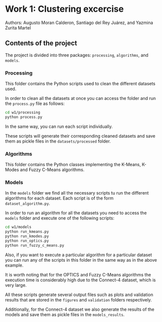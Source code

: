# Work 1: Clustering excercise

Authors: Augusto Moran Calderon, Santiago del Rey Juárez, and Yazmina Zurita Martel

## Contents of the project

The project is divided into three packages: `processing`, `algorithms`, and `models`.

### Processing

This folder contains the Python scripts used to clean the different datasets used.

In order to clean all the datasets at once you can access the folder and run the `process.py` file as follows:

```bash
cd w1/processing
python process.py
```

In the same way, you can run each script individually.

These scripts will generate their corresponding cleaned datasets and save them as pickle files in
the `datasets/processed` folder.

### Algorithms

This folder contains the Python classes implementing the K-Means, K-Modes and Fuzzy C-Means algorithms.

### Models

In the `models` folder we find all the necessary scripts tu run the different algorithms for each dataset. Each script
is of the form `dataset_algorithm.py`.

In order to run an algorithm for all the datasets you need to access the `models` folder and execute one of the
following scripts:

```bash
cd w1/models
python run_kmeans.py
python run_kmodes.py
python run_optics.py
python run_fuzzy_c_means.py
```

Also, if you want to execute a particular algorithm for a particular dataset you can run any of the scripts in this
folder in the same way as in the above example.

It is worth noting that for the OPTICS and Fuzzy C-Means algorithms the execution time is considerably high due to the
Connect-4 dataset, which is very large.

All these scripts generate several output files such as plots and validation results that are stored in the `figures`
and `validation` folders respectively.

Additionally, for the Connect-4 dataset we also generate the results of the models and save them as pickle files in
the `models_results`.
